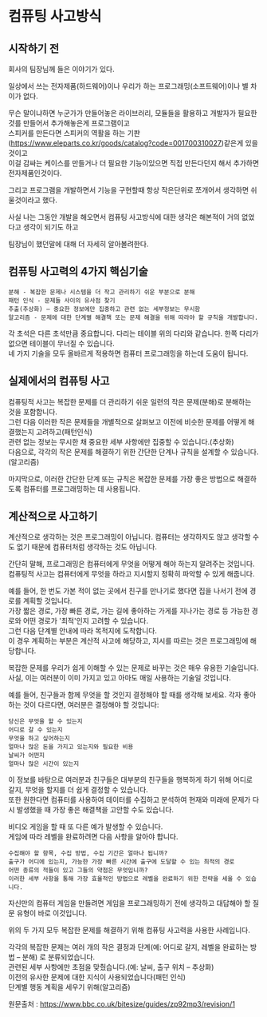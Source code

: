 # 컴퓨팅 사고방식

<h2>시작하기 전</h2>

회사의 팀장님께 들은 이야기가 있다.<br/>

일상에서 쓰는 전자제품(하드웨어)이나 우리가 하는 프로그래밍(소프트웨어)이나 별 차이가 없다.

무슨 말이냐하면 누군가가 만들어놓은 라이브러리, 모듈들을 활용하고 개발자가 필요한것를 만들어서 추가해놓은게 프로그램이고<br/>
스피커를 만든다면 스피커의 역활을 하는 기판(https://www.eleparts.co.kr/goods/catalog?code=001700310027)같은게 있을것이고<br/>
이걸 감싸는 케이스를 만들거나 더 필요한 기능이있으면 직접 만든다던지 해서 추가하면 전자제품인것이다.

그리고 프로그램을 개발하면서 기능을 구현할때 항상 작은단위로 쪼개어서 생각하면 쉬울것이라고 했다.

사실 나는 그동안 개발을 해오면서 컴퓨팅 사고방식에 대한 생각은 해본적이 거의 없었다고 생각이 되기도 하고

팀장님이 했던말에 대해 더 자세히 알아볼려한다.

<h2>컴퓨팅 사고력의 4가지 핵심기술</h2>

```
분해 - 복잡한 문제나 시스템을 더 작고 관리하기 쉬운 부분으로 분해
패턴 인식 - 문제들 사이의 유사점 찾기
추출(추상화) – 중요한 정보에만 집중하고 관련 없는 세부정보는 무시함
알고리즘 - 문제에 대한 단계별 해결책 또는 문제 해결을 위해 따라야 할 규칙을 개발합니다.
```

각 초석은 다른 초석만큼 중요합니다. 다리는 테이블 위의 다리와 같습니다. 한쪽 다리가 없으면 테이블이 무너질 수 있습니다.<br/>
네 가지 기술을 모두 올바르게 적용하면 컴퓨터 프로그래밍을 하는데 도움이 됩니다.

<h2>실제에서의 컴퓨팅 사고</h2>

컴퓨팅적 사고는 복잡한 문제를 더 관리하기 쉬운 일련의 작은 문제(분해)로 분해하는 것을 포함합니다.<br/>
그런 다음 이러한 작은 문제들을 개별적으로 살펴보고 이전에 비슷한 문제를 어떻게 해결했는지 고려하고(패턴인식)<br/>
관련 없는 정보는 무시한 채 중요한 세부 사항에만 집중할 수 있습니다.(추상화)<br/>
다음으로, 각각의 작은 문제를 해결하기 위한 간단한 단계나 규칙을 설계할 수 있습니다.(알고리즘)

마지막으로, 이러한 간단한 단계 또는 규칙은 복잡한 문제를 가장 좋은 방법으로 해결하도록 컴퓨터를 프로그래밍하는 데 사용됩니다.

<h2>계산적으로 사고하기</h2>

계산적으로 생각하는 것은 프로그래밍이 아닙니다. 컴퓨터는 생각하지도 않고 생각할 수도 없기 때문에 컴퓨터처럼 생각하는 것도 아닙니다.

간단히 말해, 프로그래밍은 컴퓨터에게 무엇을 어떻게 해야 하는지 알려주는 것입니다. 컴퓨팅적 사고는 컴퓨터에게 무엇을 하라고 지시할지 정확히 파악할 수 있게 해줍니다.

예를 들어, 한 번도 가본 적이 없는 곳에서 친구를 만나기로 했다면 집을 나서기 전에 경로를 계획할 것입니다.<br/>
가장 짧은 경로, 가장 빠른 경로, 가는 길에 좋아하는 가게를 지나가는 경로 등 가능한 경로와 어떤 경로가 '최적'인지 고려할 수 있습니다.<br/>
그런 다음 단계별 안내에 따라 목적지에 도착합니다.<br/>
이 경우 계획하는 부분은 계산적 사고에 해당하고, 지시를 따르는 것은 프로그래밍에 해당합니다.

복잡한 문제를 우리가 쉽게 이해할 수 있는 문제로 바꾸는 것은 매우 유용한 기술입니다.<br/>
사실, 이는 여러분이 이미 가지고 있고 아마도 매일 사용하는 기술일 것입니다.

예를 들어, 친구들과 함께 무엇을 할 것인지 결정해야 할 때를 생각해 보세요. 각자 좋아하는 것이 다르다면, 여러분은 결정해야 할 것입니다:

```
당신은 무엇을 할 수 있는지
어디로 갈 수 있는지
무엇을 하고 싶어하는지
얼마나 많은 돈을 가지고 있는지와 필요한 비용
날씨가 어떤지
얼마나 많은 시간이 있는지
```

이 정보를 바탕으로 여러분과 친구들은 대부분의 친구들을 행복하게 하기 위해 어디로 갈지, 무엇을 할지를 더 쉽게 결정할 수 있습니다.<br/>
또한 원한다면 컴퓨터를 사용하여 데이터를 수집하고 분석하여 현재와 미래에 문제가 다시 발생했을 때 가장 좋은 해결책을 고안할 수도 있습니다.<br/>

비디오 게임을 할 때 또 다른 예가 발생할 수 있습니다.<br/>
게임에 따라 레벨을 완료하려면 다음 사항을 알아야 합니다.

```
수집해야 할 항목, 수집 방법, 수집 기간은 얼마나 됩니까?
출구가 어디에 있는지, 가능한 가장 빠른 시간에 출구에 도달할 수 있는 최적의 경로
어떤 종류의 적들이 있고 그들의 약점은 무엇입니까?
이러한 세부 사항을 통해 가장 효율적인 방법으로 레벨을 완료하기 위한 전략을 세울 수 있습니다.
```

자신만의 컴퓨터 게임을 만들려면 게임을 프로그래밍하기 전에 생각하고 대답해야 할 질문 유형이 바로 이것입니다.

위의 두 가지 모두 복잡한 문제를 해결하기 위해 컴퓨팅 사고력을 사용한 사례입니다.

각각의 복잡한 문제는 여러 개의 작은 결정과 단계(예: 어디로 갈지, 레벨을 완료하는 방법 – 분해) 로 분류되었습니다.<br/>
관련된 세부 사항에만 초점을 맞췄습니다.(예: 날씨, 출구 위치 – 추상화)<br/>
이전의 유사한 문제에 대한 지식이 사용되었습니다(패턴 인식)<br/>
단계별 행동 계획을 세우기 위해(알고리즘)

원문출처 : https://www.bbc.co.uk/bitesize/guides/zp92mp3/revision/1